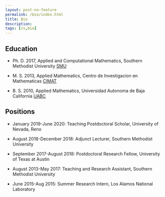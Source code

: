 ```yaml
---
layout: post-no-feature
permalink: /bio/index.html
title: Bio
description: 
tags: [cv,bio]
---
```



## Education

* Ph. D. 2017, Applied and Computational Mathematics, Southern Methodist University [SMU](http://www.smu.edu/Dedman/academics/departments/math)

* M. S. 2013, Applied Mathematics, Centro de Investigacion en Mathematicas [CIMAT](https://www.cimat.mx/)

* B. S. 2010, Applied Mathematics, Universidad Autonoma de Baja California [UABC](http://www.uabc.mx/)

## Positions

* January 2019-June 2020: Teaching Postdoctoral Scholar, University of Nevada, Reno

* August 2018-December 2018: Adjunct Lecturer, Southern Methodist University

* September 2017-August 2018: Postdoctoral Research Fellow, University of Texas at Austin

* August 2013-May 2017: Teaching and Research Assistant, Southern Methodist University

* June 2015-Aug 2015: Summer Research Intern, Los Alamos National Laboratory








